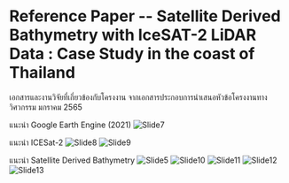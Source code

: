 # Reference Paper -- Satellite Derived Bathymetry with IceSAT-2 LiDAR Data : Case Study in the coast of Thailand
เอกสารและงานวิจัยที่เกี่ยวข้องกับโครงงาน จากเอกสารประกอบการนำเสนอหัวข้อโครงงานทางวิศวกรรม มกราคม 2565

แนะนำ Google Earth Engine (2021)
![Slide7](https://user-images.githubusercontent.com/88705136/175208952-daad279c-e5dd-43b0-ae55-4182e024b668.JPG)

แนะนำ ICESat-2
![Slide8](https://user-images.githubusercontent.com/88705136/175208980-977e9239-0b9c-4e7c-a79c-6e1dbbdd81c8.JPG)
![Slide9](https://user-images.githubusercontent.com/88705136/175209062-899d0328-8d73-44fe-9b75-2e30c138bfd3.JPG)

แนะนำ Satellite Derived Bathymetry
![Slide5](https://user-images.githubusercontent.com/88705136/175209022-810ff565-6b8b-4cd6-a9a2-8842e98a254c.JPG)
![Slide10](https://user-images.githubusercontent.com/88705136/175209075-7aa02200-6247-4627-a40b-e1b6b05b47ed.JPG)
![Slide11](https://user-images.githubusercontent.com/88705136/175209088-ef593a4a-2341-4b9a-9220-e745e3b2a414.JPG)
![Slide12](https://user-images.githubusercontent.com/88705136/175209093-8b98fb6d-df1d-48d8-817e-425ad7801640.JPG)
![Slide13](https://user-images.githubusercontent.com/88705136/175209106-b773586d-2f85-4ed8-9954-ab04d2a60b67.JPG)
